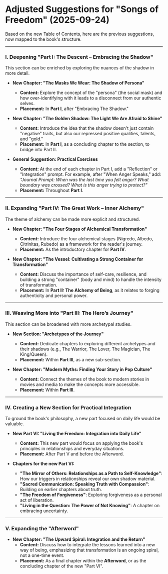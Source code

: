 # Adjusted Suggestions for "Songs of Freedom" (2025-09-24)

Based on the new Table of Contents, here are the previous suggestions, now mapped to the book's structure.

---

### I. Deepening "Part I: The Descent – Embracing the Shadow"

This section can be enriched by exploring the nuances of the shadow in more detail.

*   **New Chapter: "The Masks We Wear: The Shadow of Persona"**
    *   **Content:** Explore the concept of the "persona" (the social mask) and how over-identifying with it leads to a disconnect from our authentic selves.
    *   **Placement:** In **Part I**, after "Embracing The Shadow."

*   **New Chapter: "The Golden Shadow: The Light We Are Afraid to Shine"**
    *   **Content:** Introduce the idea that the shadow doesn't just contain "negative" traits, but also our repressed positive qualities, talents, and "gold."
    *   **Placement:** In **Part I**, as a concluding chapter to the section, to bridge into Part II.

*   **General Suggestion: Practical Exercises**
    *   **Content:** At the end of each chapter in Part I, add a "Reflection" or "Integration" prompt. For example, after "When Anger Speaks," add: *"Journal Prompt: When was the last time you felt anger? What boundary was crossed? What is this anger trying to protect?"*
    *   **Placement:** Throughout **Part I**.

---

### II. Expanding "Part IV: The Great Work – Inner Alchemy"

The theme of alchemy can be made more explicit and structured.

*   **New Chapter: "The Four Stages of Alchemical Transformation"**
    *   **Content:** Introduce the four alchemical stages (Nigredo, Albedo, Citrinitas, Rubedo) as a framework for the reader's journey.
    *   **Placement:** As the introductory chapter for **Part IV**.

*   **New Chapter: "The Vessel: Cultivating a Strong Container for Transformation"**
    *   **Content:** Discuss the importance of self-care, resilience, and building a strong "container" (body and mind) to handle the intensity of transformation.
    *   **Placement:** In **Part II: The Alchemy of Being**, as it relates to forging authenticity and personal power.

---

### III. Weaving More into "Part III: The Hero’s Journey"

This section can be broadened with more archetypal studies.

*   **New Section: "Archetypes of the Journey"**
    *   **Content:** Dedicate chapters to exploring different archetypes and their shadows (e.g., The Warrior, The Lover, The Magician, The King/Queen).
    *   **Placement:** Within **Part III**, as a new sub-section.

*   **New Chapter: "Modern Myths: Finding Your Story in Pop Culture"**
    *   **Content:** Connect the themes of the book to modern stories in movies and media to make the concepts more accessible.
    *   **Placement:** Within **Part III**.

---

### IV. Creating a New Section for Practical Integration

To ground the book's philosophy, a new part focused on daily life would be valuable.

*   **New Part VI: "Living the Freedom: Integration into Daily Life"**
    *   **Content:** This new part would focus on applying the book's principles in relationships and everyday situations.
    *   **Placement:** After Part V and before the Afterword.

*   **Chapters for the new Part VI:**
    *   **"The Mirror of Others: Relationships as a Path to Self-Knowledge"**: How our triggers in relationships reveal our own shadow material.
    *   **"Sacred Communication: Speaking Truth with Compassion"**: Building on earlier chapters about truth.
    *   **"The Freedom of Forgiveness"**: Exploring forgiveness as a personal act of liberation.
    *   **"Living in the Question: The Power of Not Knowing"**: A chapter on embracing uncertainty.

---

### V. Expanding the "Afterword"

*   **New Chapter: "The Upward Spiral: Integration and the Return"**
    *   **Content:** Discuss how to integrate the lessons learned into a new way of being, emphasizing that transformation is an ongoing spiral, not a one-time event.
    *   **Placement:** As a final chapter within the **Afterword**, or as the concluding chapter of the new "Part VI".


